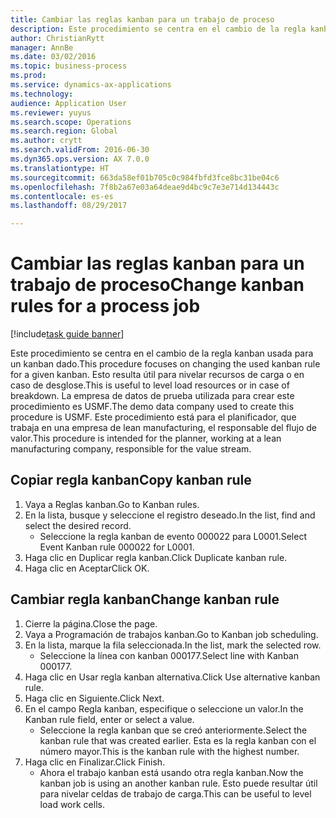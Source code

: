 ```yaml
--- 
title: Cambiar las reglas kanban para un trabajo de proceso
description: Este procedimiento se centra en el cambio de la regla kanban usada para un kanban dado.
author: ChristianRytt
manager: AnnBe
ms.date: 03/02/2016
ms.topic: business-process
ms.prod: 
ms.service: dynamics-ax-applications
ms.technology: 
audience: Application User
ms.reviewer: yuyus
ms.search.scope: Operations
ms.search.region: Global
ms.author: crytt
ms.search.validFrom: 2016-06-30
ms.dyn365.ops.version: AX 7.0.0
ms.translationtype: HT
ms.sourcegitcommit: 663da58ef01b705c0c984fbfd3fce8bc31be04c6
ms.openlocfilehash: 7f8b2a67e03a64deae9d4bc9c7e3e714d134443c
ms.contentlocale: es-es
ms.lasthandoff: 08/29/2017

---
```

# <a name="change-kanban-rules-for-a-process-job"></a><span data-ttu-id="0a48f-103">Cambiar las reglas kanban para un trabajo de proceso</span><span class="sxs-lookup"><span data-stu-id="0a48f-103">Change kanban rules for a process job</span></span>

[!include[task guide banner](../../includes/task-guide-banner.md)]

<span data-ttu-id="0a48f-104">Este procedimiento se centra en el cambio de la regla kanban usada para un kanban dado.</span><span class="sxs-lookup"><span data-stu-id="0a48f-104">This procedure focuses on changing the used kanban rule for a given kanban.</span></span> <span data-ttu-id="0a48f-105">Esto resulta útil para nivelar recursos de carga o en caso de desglose.</span><span class="sxs-lookup"><span data-stu-id="0a48f-105">This is useful to level load resources or in case of breakdown.</span></span> <span data-ttu-id="0a48f-106">La empresa de datos de prueba utilizada para crear este procedimiento es USMF.</span><span class="sxs-lookup"><span data-stu-id="0a48f-106">The demo data company used to create this procedure is USMF.</span></span> <span data-ttu-id="0a48f-107">Este procedimiento está para el planificador, que trabaja en una empresa de lean manufacturing, el responsable del flujo de valor.</span><span class="sxs-lookup"><span data-stu-id="0a48f-107">This procedure is intended for the planner, working at a lean manufacturing company, responsible for the value stream.</span></span>


## <a name="copy-kanban-rule"></a><span data-ttu-id="0a48f-108">Copiar regla kanban</span><span class="sxs-lookup"><span data-stu-id="0a48f-108">Copy kanban rule</span></span>
1. <span data-ttu-id="0a48f-109">Vaya a Reglas kanban.</span><span class="sxs-lookup"><span data-stu-id="0a48f-109">Go to Kanban rules.</span></span>
2. <span data-ttu-id="0a48f-110">En la lista, busque y seleccione el registro deseado.</span><span class="sxs-lookup"><span data-stu-id="0a48f-110">In the list, find and select the desired record.</span></span>
    * <span data-ttu-id="0a48f-111">Seleccione la regla kanban de evento 000022 para L0001.</span><span class="sxs-lookup"><span data-stu-id="0a48f-111">Select Event Kanban rule 000022 for L0001.</span></span>  
3. <span data-ttu-id="0a48f-112">Haga clic en Duplicar regla kanban.</span><span class="sxs-lookup"><span data-stu-id="0a48f-112">Click Duplicate kanban rule.</span></span>
4. <span data-ttu-id="0a48f-113">Haga clic en Aceptar</span><span class="sxs-lookup"><span data-stu-id="0a48f-113">Click OK.</span></span>

## <a name="change-kanban-rule"></a><span data-ttu-id="0a48f-114">Cambiar regla kanban</span><span class="sxs-lookup"><span data-stu-id="0a48f-114">Change kanban rule</span></span>
1. <span data-ttu-id="0a48f-115">Cierre la página.</span><span class="sxs-lookup"><span data-stu-id="0a48f-115">Close the page.</span></span>
2. <span data-ttu-id="0a48f-116">Vaya a Programación de trabajos kanban.</span><span class="sxs-lookup"><span data-stu-id="0a48f-116">Go to Kanban job scheduling.</span></span>
3. <span data-ttu-id="0a48f-117">En la lista, marque la fila seleccionada.</span><span class="sxs-lookup"><span data-stu-id="0a48f-117">In the list, mark the selected row.</span></span>
    * <span data-ttu-id="0a48f-118">Seleccione la línea con kanban 000177.</span><span class="sxs-lookup"><span data-stu-id="0a48f-118">Select line with Kanban 000177.</span></span>  
4. <span data-ttu-id="0a48f-119">Haga clic en Usar regla kanban alternativa.</span><span class="sxs-lookup"><span data-stu-id="0a48f-119">Click Use alternative kanban rule.</span></span>
5. <span data-ttu-id="0a48f-120">Haga clic en Siguiente.</span><span class="sxs-lookup"><span data-stu-id="0a48f-120">Click Next.</span></span>
6. <span data-ttu-id="0a48f-121">En el campo Regla kanban, especifique o seleccione un valor.</span><span class="sxs-lookup"><span data-stu-id="0a48f-121">In the Kanban rule field, enter or select a value.</span></span>
    * <span data-ttu-id="0a48f-122">Seleccione la regla kanban que se creó anteriormente.</span><span class="sxs-lookup"><span data-stu-id="0a48f-122">Select the kanban rule that was created earlier.</span></span> <span data-ttu-id="0a48f-123">Esta es la regla kanban con el número mayor.</span><span class="sxs-lookup"><span data-stu-id="0a48f-123">This is the kanban rule with the highest number.</span></span>  
7. <span data-ttu-id="0a48f-124">Haga clic en Finalizar.</span><span class="sxs-lookup"><span data-stu-id="0a48f-124">Click Finish.</span></span>
    * <span data-ttu-id="0a48f-125">Ahora el trabajo kanban está usando otra regla kanban.</span><span class="sxs-lookup"><span data-stu-id="0a48f-125">Now the kanban job is using an another kanban rule.</span></span> <span data-ttu-id="0a48f-126">Esto puede resultar útil para nivelar celdas de trabajo de carga.</span><span class="sxs-lookup"><span data-stu-id="0a48f-126">This can be useful to level load work cells.</span></span>  



